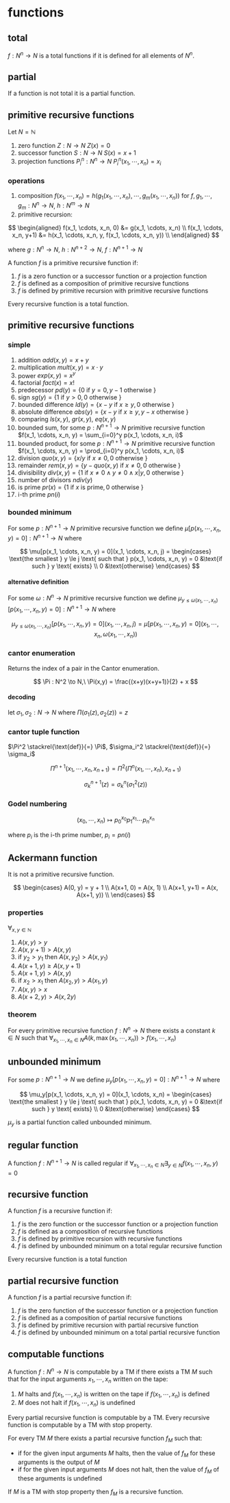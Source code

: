 # functions

## total

$f: N^n \to N$ is a total functions if it is defined for all elements of $N^n$.

## partial

If a function is not total it is a partial function.

## primitive recursive functions

Let $N = \mathbb N$

1. zero function $Z: N \to N$ $Z(x) = 0$
2. successor function $S: N \to N$ $S(x) = x+1$
3. projection functions $P_i^n: N^n \to N$ $P_i^n(x_1, \cdots, x_n) = x_i$

### operations

1. composition $f(x_1, \cdots, x_n) = h(g_1(x_1, \cdots, x_n), \cdots, g_m(x_1, \cdots, x_n))$ for $f,g_1,\cdots,g_m: N^n \to N$, $h: N^m \to N$
2. primitive recursion:

$$
\begin{aligned}
	f(x_1, \cdots, x_n, 0) &= g(x_1, \cdots, x_n) \\
	f(x_1, \cdots, x_n, y+1) &= h(x_1, \cdots, x_n, y, f(x_1, \cdots, x_n, y)) \\
\end{aligned}
$$

where $g: N^n \to N$, $h: N^{n+2} \to N$, $f: N^{n+1} \to N$

A function $f$ is a primitive recursive function if:

1. $f$ is a zero function or a successor function or a projection function
2. $f$ is defined as a composition of primitive recursive functions
3. $f$ is defined by primitive recursion with primitive recursive functions

Every recursive function is a total function.

## primitive recursive functions

### simple

1. addition $add(x, y) = x + y$
2. multiplication $mult(x, y) = x \cdot y$
3. power $exp(x, y) = x^y$
4. factorial $fact(x) = x!$
5. predecessor $pd(y) = \{0 \text{ if } y = 0, y-1 \text{ otherwise }\}$
6. sign $sg(y) = \{1 \text{ if } y > 0, 0 \text{ otherwise }\}$
7. bounded difference $ld(y) = \{x-y \text{ if } x \ge y, 0 \text{ otherwise }\}$
8. absolute difference $abs(y) = \{x-y \text{ if } x \ge y, y-x \text{ otherwise }\}$
9. comparing $ls(x,y)$, $gr(x,y)$, $eq(x,y)$
10. bounded sum, for some $p: N^{n+1} \to N$ primitive recursive function $f(x_1, \cdots, x_n, y) = \sum_{i=0}^y p(x_1, \cdots, x_n, i)$
11. bounded product, for some $p: N^{n+1} \to N$ primitive recursive function $f(x_1, \cdots, x_n, y) = \prod_{i=0}^y p(x_1, \cdots, x_n, i)$
12. division $quo(x, y) = \{x / y \text{ if } x \ne 0, 0 \text{ otherwise }\}$
13. remainder $rem(x, y) = \{y - quo(x, y) \text{ if } x \ne 0, 0 \text{ otherwise }\}$
14. divisibility $div(x, y) = \{1 \text{ if } x \ne 0 \land y \ne 0 \land x|y, 0 \text{ otherwise }\}$
15. number of divisors $ndiv(y)$
16. is prime $pr(x) = \{1 \text{ if } x \text{ is prime}, 0 \text{ otherwise }\}$
17. i-th prime $pn(i)$

### bounded minimum

For some $p: N^{n+1} \to N$ primitive recursive function we define $\mu[p(x_1, \cdots, x_n, y) = 0]: N^{n+1} \to N$ where

$$
\mu[p(x_1, \cdots, x_n, y) = 0](x_1, \cdots, x_n, j) = \begin{cases}
	\text{the smallest } y \le j \text{ such that } p(x_1, \cdots, x_n, y) = 0 &\text{if such } y \text{ exists} \\
	0 &\text{otherwise}
\end{cases}
$$

#### alternative definition

For some $\omega: N^n \to N$ primitive recursive function we define $\mu_{y \le \omega(x_1, \cdots, x_n)}[p(x_1, \cdots, x_n, y) = 0]: N^{n+1} \to N$ where

$$
\mu_{y \le \omega(x_1, \cdots, x_n)}[p(x_1, \cdots, x_n, y) = 0](x_1, \cdots, x_n, j) = \mu[p(x_1, \cdots, x_n, y) = 0](x_1, \cdots, x_n, \omega(x_1, \cdots, x_n))
$$

### cantor enumeration

Returns the index of a pair in the Cantor enumeration.

$$
\Pi : N^2 \to N,\ \Pi(x,y) = \frac{(x+y)(x+y+1)}{2} + x
$$

#### decoding

let $\sigma_1, \sigma_2: N \to N$ where $\Pi(\sigma_1(z), \sigma_2(z)) = z$

### cantor tuple function

$\Pi^2 \stackrel{\text{def}}{=} \Pi$, $\sigma_i^2 \stackrel{\text{def}}{=} \sigma_i$

$$
\Pi^{n+1}(x_1, \cdots, x_n, x_{n+1}) = \Pi^2(\Pi^n(x_1, \cdots, x_n), x_{n+1})
$$

$$
\sigma_k^{n+1}(z) = \sigma_k^n(\sigma_1^2(z))
$$

### Godel numbering

$$
(x_0, \cdots, x_n) \mapsto p_0^{x_0}p_1^{x_1}\cdots p_n^{x_n}
$$

where $p_i$ is the i-th prime number, $p_i = pn(i)$

## Ackermann function

It is not a primitive recursive function.

$$
\begin{cases}
	A(0, y) = y + 1 \\
	A(x+1, 0) = A(x, 1) \\
	A(x+1, y+1) = A(x, A(x+1, y)) \\
\end{cases}
$$

### properties

$\forall_{x, y \in \mathbb N}$

1. $A(x, y) > y$
2. $A(x, y+1) > A(x, y)$
3. if $y_2 > y_1$ then $A(x, y_2) > A(x, y_1)$
4. $A(x+1, y) \ge A(x, y+1)$
5. $A(x+1, y) > A(x, y)$
6. if $x_2 > x_1$ then $A(x_2, y) > A(x_1, y)$
7. $A(x, y) > x$
8. $A(x + 2, y) > A(x, 2y)$

### theorem

For every primitive recursive function $f: N^n \to N$ there exists a constant $k \in N$ such that $\forall_{x_1, \cdots, x_n \in N} A(k, \max(x_1, \cdots, x_n)) > f(x_1, \cdots, x_n)$

## unbounded minimum

For some $p: N^{n+1} \to N$ we define $\mu_y[p(x_1, \cdots, x_n, y) = 0]: N^{n+1} \to N$ where

$$
\mu_y[p(x_1, \cdots, x_n, y) = 0](x_1, \cdots, x_n) = \begin{cases}
	\text{the smallest } y \le j \text{ such that } p(x_1, \cdots, x_n, y) = 0 &\text{if such } y \text{ exists} \\
	0 &\text{otherwise}
\end{cases}
$$

$\mu_y$ is a partial function called unbounded minimum.

## regular function

A function $f: N^{n+1} \to N$ is called regular if $\forall_{x_1, \cdots, x_n \in N}\exists_{y \in N} f(x_1, \cdots, x_n, y) = 0$

## recursive function

A function $f$ is a recursive function if:

1. $f$ is the zero function or the successor function or a projection function
2. $f$ is defined as a composition of recursive functions
3. $f$ is defined by primitive recursion with recursive functions
4. $f$ is defined by unbounded minimum on a total regular recursive function

Every recursive function is a total function

## partial recursive function

A function $f$ is a partial recursive function if:

1. $f$ is the zero function of the successor function or a projection function
2. $f$ is defined as a composition of partial recursive functions
3. $f$ is defined by primitive recursion with partial recursive function
4. $f$ is defined by unbounded minimum on a total partial recursive function

## computable functions

A function $f: N^n \to N$ is computable by a TM if there exists a TM $M$ such that for the input arguments $x_1, \cdots, x_n$ written on the tape:

1. $M$ halts and $f(x_1, \cdots, x_n)$ is written on the tape if $f(x_1, \cdots, x_n)$ is defined
2. $M$ does not halt if $f(x_1, \cdots, x_n)$ is undefined

Every partial recursive function is computable by a TM. Every recursive function is computable by a TM with stop property.

For every TM $M$ there exists a partial recursive function $f_M$ such that:

- if for the given input arguments $M$ halts, then the value of $f_M$ for these arguments is the output of $M$
- if for the given input arguments $M$ does not halt, then the value of $f_M$ of these arguments is undefined

If $M$ is a TM with stop property then $f_M$ is a recursive function.
